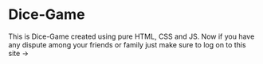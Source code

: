 # Dice-Game
This is Dice-Game created using pure HTML, CSS and JS. Now if you have any dispute among your friends or family just make sure to log on to this site -> 
